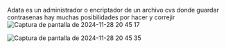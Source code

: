 Adata es un administrador o encriptador de un archivo cvs donde guardar contrasenas hay muchas posibilidades por hacer y correjir 
![Captura de pantalla de 2024-11-28 20 45 17](https://github.com/user-attachments/assets/ff35f8ae-eb05-4e46-b006-5a10fe2c3c15)

![Captura de pantalla de 2024-11-28 20 45 35](https://github.com/user-attachments/assets/56b5153d-ae8f-4fd4-93cd-e2879f0e6975)
